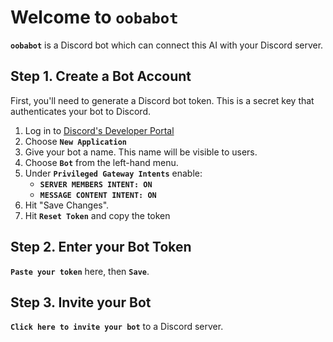 # Welcome to `oobabot`

**`oobabot`** is a Discord bot which can connect this AI with your Discord server.

## Step 1. Create a Bot Account

First, you'll need to generate a Discord bot token.  This is a secret key that
authenticates your bot to Discord.

1. Log in to [Discord's Developer Portal](https://discord.com/developers/applications)
1. Choose **`New Application`**
1. Give your bot a name.  This name will be visible to users.
1. Choose **`Bot`** from the left-hand menu.
1. Under **`Privileged Gateway Intents`** enable:
    - **`SERVER MEMBERS INTENT: ON`**
    - **`MESSAGE CONTENT INTENT: ON`**
1. Hit "Save Changes".
1. Hit **`Reset Token`** and copy the token

## Step 2. Enter your Bot Token

**`Paste your token`** here, then **`Save`**.

## Step 3. Invite your Bot

**`Click here to invite your bot`** to a Discord server.
